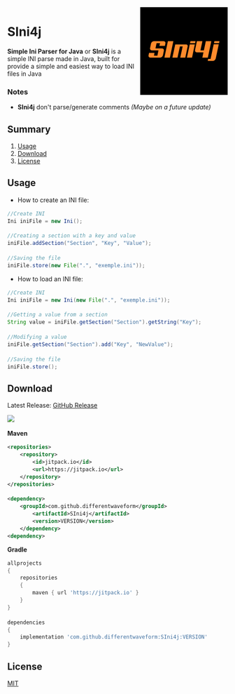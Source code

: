 <img align="right" src="assets/logo.png" height="200" width="200">

# SIni4j
**Simple Ini Parser for Java** or **SIni4j** is a simple INI parse made in Java, built for provide a simple and easiest way to load INI files in Java

### Notes
- **SIni4j** don't parse/generate comments *(Maybe on a future update)*

## Summary
1. [Usage](#usage)
2. [Download](#download)
3. [License](#license)

## Usage

- How to create an INI file:

```java
//Create INI
Ini iniFile = new Ini();

//Creating a section with a key and value 
iniFile.addSection("Section", "Key", "Value");

//Saving the file
iniFile.store(new File(".", "exemple.ini"));
```

- How to load an INI file:

```java
//Create INI
Ini iniFile = new Ini(new File(".", "exemple.ini"));

//Getting a value from a section
String value = iniFile.getSection("Section").getString("Key");

//Modifying a value
iniFile.getSection("Section").add("Key", "NewValue");

//Saving the file
iniFile.store();
```

## Download

Latest Release: [GitHub Release](https://github.com/differentwaveform/SIni4j/releases/latest) <br>

[![](https://jitpack.io/v/synonware/SIni4j.svg)](https://jitpack.io/#differentwaveform/SIni4j)


**Maven**
```xml
<repositories>
	<repository>
		<id>jitpack.io</id>
		<url>https://jitpack.io</url>
	</repository>
</repositories>

<dependency>
	<groupId>com.github.differentwaveform</groupId>
		<artifactId>SIni4j</artifactId>
	    <version>VERSION</version>
	</dependency>
<dependency>
```

**Gradle**
```gradle
allprojects 
{
	repositories 
	{
		maven { url 'https://jitpack.io' }
	}
}

dependencies 
{
	implementation 'com.github.differentwaveform:SIni4j:VERSION'
}
```

## License
[MIT](https://choosealicense.com/licenses/mit/)
